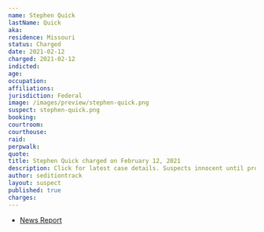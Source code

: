 ```yaml
---
name: Stephen Quick
lastName: Quick
aka:
residence: Missouri
status: Charged
date: 2021-02-12
charged: 2021-02-12
indicted:
age:
occupation:
affiliations:
jurisdiction: Federal
image: /images/preview/stephen-quick.png
suspect: stephen-quick.png
booking:
courtroom:
courthouse:
raid:
perpwalk:
quote:
title: Stephen Quick charged on February 12, 2021
description: Click for latest case details. Suspects innocent until proven guilty.
author: seditiontrack
layout: suspect
published: true
charges:
---
```


- [News Report](https://www.ky3.com/2021/02/12/fbi-arrests-2-for-springfield-wanted-in-capitol-riot-in-january/)
